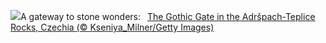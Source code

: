 ![](https://www.bing.com/th?id=OHR.TepliceRocks_EN-US4098225022_UHD.jpg&w=1000)A gateway to stone wonders:&nbsp;&ensp;[The Gothic Gate in the Adršpach-Teplice Rocks, Czechia (© Kseniya_Milner/Getty Images)](https://www.bing.com/th?id=OHR.TepliceRocks_EN-US4098225022_UHD.jpg)
<br><br/>
